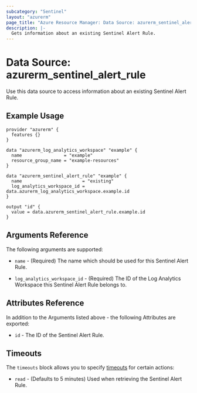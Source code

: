 ```yaml
---
subcategory: "Sentinel"
layout: "azurerm"
page_title: "Azure Resource Manager: Data Source: azurerm_sentinel_alert"
description: |-
  Gets information about an existing Sentinel Alert Rule.
---
```


# Data Source: azurerm_sentinel_alert_rule

Use this data source to access information about an existing Sentinel Alert Rule.

## Example Usage

```hcl
provider "azurerm" {
  features {}
}

data "azurerm_log_analytics_workspace" "example" {
  name                = "example"
  resource_group_name = "example-resources"
}

data "azurerm_sentinel_alert_rule" "example" {
  name                       = "existing"
  log_analytics_workspace_id = data.azurerm_log_analytics_workspace.example.id
}

output "id" {
  value = data.azurerm_sentinel_alert_rule.example.id
}
```

## Arguments Reference

The following arguments are supported:

* `name` - (Required) The name which should be used for this Sentinel Alert Rule.

* `log_analytics_workspace_id` - (Required) The ID of the Log Analytics Workspace this Sentinel Alert Rule belongs to.

## Attributes Reference

In addition to the Arguments listed above - the following Attributes are exported: 

* `id` - The ID of the Sentinel Alert Rule.

## Timeouts

The `timeouts` block allows you to specify [timeouts](https://www.terraform.io/docs/configuration/resources.html#timeouts) for certain actions:

* `read` - (Defaults to 5 minutes) Used when retrieving the Sentinel Alert Rule.
